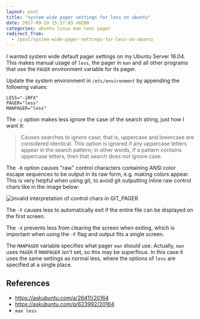 ```yaml
---
layout: post
title: "system wide pager settings for less on ubuntu"
date: 2017-09-19 15:37:03 +0200
categories: ubuntu linux man less pager
redirect_from:
  - /post/system-wide-pager-settings-for-less-on-ubuntu
---
```


I wanted system wide default pager settings on my Ubuntu Server 16.04. This makes manual usage of `less`, the pager in `man` and all other programs that use the `PAGER` environment variable for its pager.

Update the system environment in `/etc/environment` by appending the following values:

    LESS="-iRFX"
    PAGER="less"
    MANPAGER="less"

The `-i` option makes less ignore the case of the search string, just how I want it:

> Causes searches to ignore case; that is, uppercase and lowercase are considered identical. This option is ignored if any uppercase letters appear in the search pattern; in other words, if a pattern contains uppercase letters, then that search does not ignore case.

The `-R` option causes "raw" control characters containing ANSI color escape sequences to be output in its raw form, e.g. making colors appear. This is very helpful when using git, to avoid git outputting inline raw control chars like in the image below:

![invalid interpretation of control chars in GIT_PAGER](https://public.stigok.com/img/1507118783243146973.png)

The `-F` causes less to automatically exit if the entire file can be displayed on the first screen.

The `-X` prevents less from clearing the screen when exiting, which is important when using the `-F` flag and output fits a single screen.

The `MANPAGER` variable specifies what pager `man` should use. Actually, `man` uses `PAGER` if `MANPAGER` isn't set, so this may be superflous. In this case it uses the same settings as normal less, where the options of `less` are specified at a single place.

## References
- https://askubuntu.com/a/26411/20164
- https://askubuntu.com/q/623992/20164
- `man less`